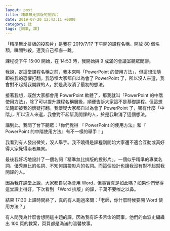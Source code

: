 ```yaml
---
layout: post
title: 精準無比排版的投影片
date: 2019-07-20 12:43:11 +0000
category: 誌
tags: [同事, 課]
---
```


「精準無比排版的投影片」是我在 2019/7/17 下午開的課程名稱。開放 80 個名額，瞬間秒殺，連我自己都嚇一跳。

<!--more-->

課程從下午 15:00 開始，在 14:53 時，我開始與 9 成滿的會議室聽眾閒聊。

我說，定這堂課程名稱之前，我本來叫「PowerPoint 的使用方法」，但這想法隨即被我的恐懼打翻。我恐懼大家都自以為會了 PowerPoint 了，所以沒人來選，我會對不起幫我開課的人，於是我取消了最初的想法。

接著我想，既然大家都會用 PowerPoint 軟體了，那我就叫「PowerPoint 的中階使用方法」，除了可以提升課程名稱層級，順便告訴大家這不是基礎課程。但這想法隨即被我的懷疑打翻。我懷疑大家都自以為會了 PowerPoint 了，哪有什麼「中階」，所以沒人來選，我會對不起幫我開課的人，於是我取消了這個想法。

講到此，我問了台下聽眾：「你們覺得 『 PowerPoint 的使用方法』和『 PowerPoint 的中階使用方法』有不一樣的舉手！」

我看到有人發出微笑，沒人舉手。我不曉得是課程剛開始大家還不適合互動或真好得大家覺得兩者無異。

最後我奸巧地設計了一個名詞「精準無比排版的投影片」，一個似乎精準的專業名詞、優秀無比的名詞、不知何謂投影片的名詞。而這個設計也讓我沒有對不起幫我開課的人。

因為我在課堂上說，大家都自以為會用 Word，但事實真是如此嗎？如果你們覺得這堂課上得好，下次看到 「Word 排版」的課，千萬不要嗤之以鼻。

結果 17:30 上課時間終了，真的有人跑過來問：「老師，你什麼時候要開 Word 使用方法？」

有人問我為什麼會想開這主題的課，因為我有許多苦命的同事，他們的血淚史編織出 100 頁的教案，頁頁都是滿滿的溫馨故事。
